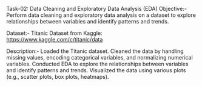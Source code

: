 Task-02: Data Cleaning and Exploratory Data Analysis (EDA)
Objective:-
Perform data cleaning and exploratory data analysis on a dataset to explore relationships between variables and identify patterns and trends.

Dataset:-
Titanic Dataset from Kaggle: https://www.kaggle.com/c/titanic/data

Description:-
Loaded the Titanic dataset.
Cleaned the data by handling missing values, encoding categorical variables, and normalizing numerical variables.
Conducted EDA to explore the relationships between variables and identify patterns and trends.
Visualized the data using various plots (e.g., scatter plots, box plots, heatmaps).

